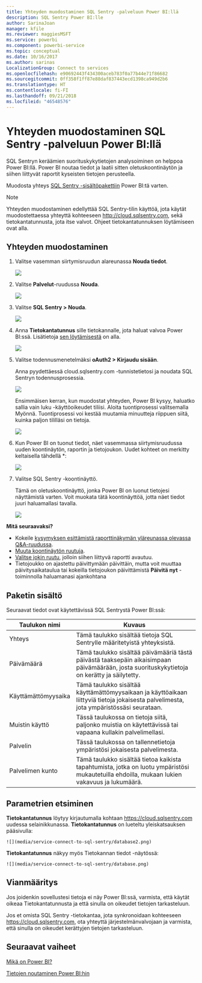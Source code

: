 ```yaml
---
title: Yhteyden muodostaminen SQL Sentry -palveluun Power BI:llä
description: SQL Sentry Power BI:lle
author: SarinaJoan
manager: kfile
ms.reviewer: maggiesMSFT
ms.service: powerbi
ms.component: powerbi-service
ms.topic: conceptual
ms.date: 10/16/2017
ms.author: sarinas
LocalizationGroup: Connect to services
ms.openlocfilehash: e90692443f434300aceb783f0a77b44e71f86682
ms.sourcegitcommit: 0ff358f1ff87e88daf837443ecd1398ca949d2b6
ms.translationtype: HT
ms.contentlocale: fi-FI
ms.lasthandoff: 09/21/2018
ms.locfileid: "46548576"
---
```

# <a name="connect-to-sql-sentry-with-power-bi"></a>Yhteyden muodostaminen SQL Sentry -palveluun Power BI:llä
SQL Sentryn keräämien suorituskykytietojen analysoiminen on helppoa Power BI:llä. Power BI noutaa tiedot ja laatii sitten oletuskoontinäytön ja siihen liittyvät raportit kyseisten tietojen perusteella.

Muodosta yhteys [SQL Sentry -sisältöpakettiin](https://app.powerbi.com/groups/me/getdata/services/sql-sentry) Power BI:tä varten.

>[!NOTE]
>Yhteyden muodostaminen edellyttää SQL Sentry-tilin käyttöä, jota käytät muodostettaessa yhteyttä kohteeseen http://cloud.sqlsentry.com, sekä tietokantatunnusta, jota itse valvot.  Ohjeet tietokantatunnuksen löytämiseen ovat alla.

## <a name="how-to-connect"></a>Yhteyden muodostaminen
1. Valitse vasemman siirtymisruudun alareunassa **Nouda tiedot**.
   
   ![](media/service-connect-to-sql-sentry/pbi_getdata.png)
2. Valitse **Palvelut**-ruudussa **Nouda**.
   
   ![](media/service-connect-to-sql-sentry/pbi_getservices.png) 
3. Valitse **SQL Sentry \> Nouda**.
   
   ![](media/service-connect-to-sql-sentry/sqlsentry.png)
4. Anna **Tietokantatunnus** sille tietokannalle, jota haluat valvoa Power BI:ssä. Lisätietoja [sen löytämisestä](#FindingParams) on alla.
   
   ![](media/service-connect-to-sql-sentry/img2400.png)
5. Valitse todennusmenetelmäksi **oAuth2 \> Kirjaudu sisään**.
   
   Anna pyydettäessä cloud.sqlsentry.com -tunnistetietosi ja noudata SQL Sentryn todennusprosessia.
   
   ![](media/service-connect-to-sql-sentry/img6400.png)
   
   Ensimmäisen kerran, kun muodostat yhteyden, Power BI kysyy, haluatko sallia vain luku -käyttöoikeudet tiliisi. Aloita tuontiprosessi valitsemalla Myönnä.  Tuontiprosessi voi kestää muutamia minuutteja riippuen siitä, kuinka paljon tililläsi on tietoja.
   
   ![](media/service-connect-to-sql-sentry/img7400.png)
6. Kun Power BI on tuonut tiedot, näet vasemmassa siirtymisruudussa uuden koontinäytön, raportin ja tietojoukon. Uudet kohteet on merkitty keltaisella tähdellä \*:
   
   ![](media/service-connect-to-sql-sentry/img8200.png)
7. Valitse SQL Sentry -koontinäyttö.
   
   Tämä on oletuskoontinäyttö, jonka Power BI on luonut tietojesi näyttämistä varten. Voit muokata tätä koontinäyttöä, jotta näet tiedot juuri haluamallasi tavalla.
   
   ![](media/service-connect-to-sql-sentry/img9dashboard800.png)

**Mitä seuraavaksi?**

* Kokeile [kysymyksen esittämistä raporttinäkymän yläreunassa olevassa Q&A-ruudussa](consumer/end-user-q-and-a.md).
* [Muuta koontinäytön ruutuja](service-dashboard-edit-tile.md).
* [Valitse jokin ruutu](consumer/end-user-tiles.md), jolloin siihen liittyvä raportti avautuu.
* Tietojoukko on ajastettu päivittymään päivittäin, mutta voit muuttaa päivitysaikataulua tai kokeilla tietojoukon päivittämistä **Päivitä nyt** -toiminnolla haluamanasi ajankohtana

## <a name="whats-included"></a>Paketin sisältö
Seuraavat tiedot ovat käytettävissä SQL Sentrystä Power BI:ssä:

| Taulukon nimi | Kuvaus |
| --- | --- |
| Yhteys |Tämä taulukko sisältää tietoja SQL Sentrylle määritetyistä yhteyksistä. |
| Päivämäärä<br /> |Tämä taulukko sisältää päivämääriä tästä päivästä taaksepäin aikaisimpaan päivämäärään, josta suorituskykytietoja on kerätty ja säilytetty. |
| Käyttämättömyysaika<br /> |Tämä taulukko sisältää käyttämättömyysaikaan ja käyttöaikaan liittyviä tietoja jokaisesta palvelimesta, jota ympäristössäsi seurataan. |
| Muistin käyttö<br /> |Tässä taulukossa on tietoja siitä, paljonko muistia on käytettävissä tai vapaana kullakin palvelimellasi.<br /> |
| Palvelin<br /> |Tässä taulukossa on tallennetietoja ympäristösi jokaisesta palvelimesta. |
| Palvelimen kunto<br /> |Tämä taulukko sisältää tietoa kaikista tapahtumista, jotka on luotu ympäristösi mukautetuilla ehdoilla, mukaan lukien vakavuus ja lukumäärä. |

<a name="FindingParams"></a>

## <a name="finding-parameters"></a>Parametrien etsiminen
**Tietokantatunnus** löytyy kirjautumalla kohtaan <https://cloud.sqlsentry.com> uudessa selainikkunassa.  **Tietokantatunnus** on lueteltu yleiskatsauksen pääsivulla:

    ![](media/service-connect-to-sql-sentry/database2.png)

**Tietokantatunnus** näkyy myös Tietokannan tiedot -näytössä:

    ![](media/service-connect-to-sql-sentry/database.png)


## <a name="troubleshooting"></a>Vianmääritys
Jos joidenkin sovellustesi tietoja ei näy Power BI:ssä, varmista, että käytät oikeaa Tietokantatunnusta ja että sinulla on oikeudet tietojen tarkasteluun. 

Jos et omista SQL Sentry -tietokantaa, jota synkronoidaan kohteeseen <https://cloud.sqlsentry.com>, ota yhteyttä järjestelmänvalvojaan ja varmista, että sinulla on oikeudet kerättyjen tietojen tarkasteluun.

## <a name="next-steps"></a>Seuraavat vaiheet
[Mikä on Power BI?](power-bi-overview.md)

[Tietojen noutaminen Power BI:hin](service-get-data.md)

